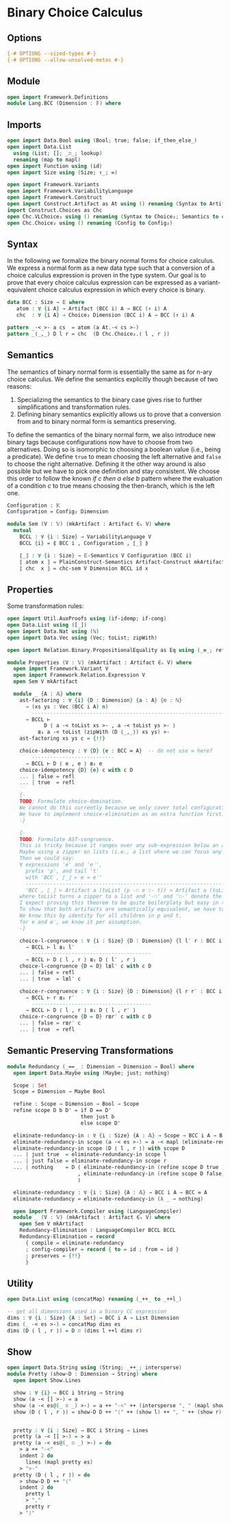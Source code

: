 # Binary Choice Calculus

## Options

```agda
{-# OPTIONS --sized-types #-}
{-# OPTIONS --allow-unsolved-metas #-}
```

## Module

```agda
open import Framework.Definitions
module Lang.BCC (Dimension : 𝔽) where
```

## Imports

```agda
open import Data.Bool using (Bool; true; false; if_then_else_)
open import Data.List
  using (List; []; _∷_; lookup)
  renaming (map to mapl)
open import Function using (id)
open import Size using (Size; ↑_; ∞)

open import Framework.Variants
open import Framework.VariabilityLanguage
open import Framework.Construct
open import Construct.Artifact as At using () renaming (Syntax to Artifact; Construct to Artifact-Construct)
import Construct.Choices as Chc
open Chc.VLChoice₂ using () renaming (Syntax to Choice₂; Semantics to chc-sem)
open Chc.Choice₂ using () renaming (Config to Config₂)
```

## Syntax

In the following we formalize the binary normal forms for choice calculus. We express a normal form as a new data type such that a conversion of a choice calculus expression is proven in the type system. Our goal is to prove that every choice calculus expression can be expressed as a variant-equivalent choice calculus expression in which every choice is binary.

```agda
data BCC : Size → 𝔼 where
   atom : ∀ {i A} → Artifact (BCC i) A → BCC (↑ i) A
   chc  : ∀ {i A} → Choice₂ Dimension (BCC i) A → BCC (↑ i) A

pattern _-<_>- a cs  = atom (a At.-< cs >-)
pattern _⟨_,_⟩ D l r = chc  (D Chc.Choice₂.⟨ l , r ⟩)
```

## Semantics

The semantics of binary normal form is essentially the same as for n-ary choice calculus.
We define the semantics explicitly though because of two reasons:

1. Specializing the semantics to the binary case gives rise to further simplifications and transformation rules.
2. Defining binary semantics explicitly allows us to prove that a conversion from and to binary normal form is semantics preserving.

To define the semantics of the binary normal form, we also introduce new binary tags because configurations now have to choose from two alternatives.
Doing so is isomorphic to choosing a boolean value (i.e., being a predicate).
We define `true` to mean choosing the left alternative and `false` to choose the right alternative.
Defining it the other way around is also possible but we have to pick one definition and stay consistent.
We choose this order to follow the known _if c then a else b_ pattern where the evaluation of a condition _c_ to true means choosing the then-branch, which is the left one.
```agda
Configuration : 𝕂
Configuration = Config₂ Dimension

module Sem (V : 𝕍) (mkArtifact : Artifact ∈ₛ V) where
  mutual
    BCCL : ∀ {i : Size} → VariabilityLanguage V
    BCCL {i} = ⟪ BCC i , Configuration , ⟦_⟧ ⟫

    ⟦_⟧ : ∀ {i : Size} → 𝔼-Semantics V Configuration (BCC i)
    ⟦ atom x ⟧ = PlainConstruct-Semantics Artifact-Construct mkArtifact BCCL x
    ⟦ chc  x ⟧ = chc-sem V Dimension BCCL id x
```

## Properties

Some transformation rules:
```agda
open import Util.AuxProofs using (if-idemp; if-cong)
open Data.List using ([_])
open import Data.Nat using (ℕ)
open import Data.Vec using (Vec; toList; zipWith)

open import Relation.Binary.PropositionalEquality as Eq using (_≡_; refl)

module Properties (V : 𝕍) (mkArtifact : Artifact ∈ₛ V) where
  open import Framework.Variant V
  open import Framework.Relation.Expression V
  open Sem V mkArtifact

  module _ {A : 𝔸} where
    ast-factoring : ∀ {i} {D : Dimension} {a : A} {n : ℕ}
      → (xs ys : Vec (BCC i A) n)
        -------------------------------------------------------------------------------------
      → BCCL ⊢
            D ⟨ a -< toList xs >- , a -< toList ys >- ⟩
          ≣₁ a -< toList (zipWith (D ⟨_,_⟩) xs ys) >-
    ast-factoring xs ys c = {!!}

    choice-idempotency : ∀ {D} {e : BCC ∞ A}  -- do not use ∞ here?
        ---------------------------
      → BCCL ⊢ D ⟨ e , e ⟩ ≣₁ e
    choice-idempotency {D} {e} c with c D
    ... | false = refl
    ... | true  = refl

    {-
    TODO: Formulate choice-domination.
    We cannot do this currently because we only cover total configurations so far.
    We have to implement choice-elimination as an extra function first.
    -}

    {-
    TODO: Formulate AST-congruence.
    This is tricky because it ranges over any sub-expression below an artifact (i.e., an arbitrary element in that list).
    Maybe using a zipper on lists (i.e., a list where we can focus any element except for just the head) is what we want here.
    Then we could say:
    ∀ expressions 'e' and 'e′',
      prefix 'p', and tail 't'
      with 'BCC , ⟦_⟧ ⊢ e ≈ e′'
      -----------------------------------------------------------------------------------
      'BCC , ⟦_⟧ ⊢ Artifact a (toList (p -∷ e ∷- t)) ≈ Artifact a (toList (p -∷ e′ ∷- t))'
    where toList turns a zipper to a list and '-∷' and '∷-' denote the focus location behind the prefix and before the tail in the zipper.
    I expect proving this theorem to be quite boilerplaty but easy in theory:
    To show that both artifacts are semantically equivalent, we have to show that all the child nodes remain semantically equal.
    We know this by identity for all children in p and t.
    for e and e′, we know it per assumption.
    -}

    choice-l-congruence : ∀ {i : Size} {D : Dimension} {l l′ r : BCC i A}
      → BCCL ⊢ l ≣₁ l′
        ---------------------------------------
      → BCCL ⊢ D ⟨ l , r ⟩ ≣₁ D ⟨ l′ , r ⟩
    choice-l-congruence {D = D} l≣l′ c with c D
    ... | false = refl
    ... | true  = l≣l′ c

    choice-r-congruence : ∀ {i : Size} {D : Dimension} {l r r′ : BCC i A}
      → BCCL ⊢ r ≣₁ r′
        ---------------------------------------
      → BCCL ⊢ D ⟨ l , r ⟩ ≣₁ D ⟨ l , r′ ⟩
    choice-r-congruence {D = D} r≣r′ c with c D
    ... | false = r≣r′ c
    ... | true  = refl
```

## Semantic Preserving Transformations

```agda
module Redundancy (_==_ : Dimension → Dimension → Bool) where
  open import Data.Maybe using (Maybe; just; nothing)

  Scope : Set
  Scope = Dimension → Maybe Bool

  refine : Scope → Dimension → Bool → Scope
  refine scope D b D' = if D == D'
                        then just b
                        else scope D'

  eliminate-redundancy-in : ∀ {i : Size} {A : 𝔸} → Scope → BCC i A → BCC ∞ A
  eliminate-redundancy-in scope (a -< es >-) = a -< mapl (eliminate-redundancy-in scope) es >-
  eliminate-redundancy-in scope (D ⟨ l , r ⟩) with scope D
  ... | just true  = eliminate-redundancy-in scope l
  ... | just false = eliminate-redundancy-in scope r
  ... | nothing    = D ⟨ eliminate-redundancy-in (refine scope D true ) l
                       , eliminate-redundancy-in (refine scope D false) r
                       ⟩

  eliminate-redundancy : ∀ {i : Size} {A : 𝔸} → BCC i A → BCC ∞ A
  eliminate-redundancy = eliminate-redundancy-in (λ _ → nothing)

  open import Framework.Compiler using (LanguageCompiler)
  module _ (V : 𝕍) (mkArtifact : Artifact ∈ₛ V) where
    open Sem V mkArtifact
    Redundancy-Elimination : LanguageCompiler BCCL BCCL
    Redundancy-Elimination = record
      { compile = eliminate-redundancy
      ; config-compiler = record { to = id ; from = id }
      ; preserves = {!!}
      }
```

## Utility

```agda
open Data.List using (concatMap) renaming (_++_ to _++l_)

-- get all dimensions used in a binary CC expression
dims : ∀ {i : Size} {A : Set} → BCC i A → List Dimension
dims (_ -< es >-) = concatMap dims es
dims (D ⟨ l , r ⟩) = D ∷ (dims l ++l dims r)
```

## Show

```agda
open import Data.String using (String; _++_; intersperse)
module Pretty (show-D : Dimension → String) where
  open import Show.Lines

  show : ∀ {i} → BCC i String → String
  show (a -< [] >-) = a
  show (a -< es@(_ ∷ _) >-) = a ++ "-<" ++ (intersperse ", " (mapl show es)) ++ ">-"
  show (D ⟨ l , r ⟩) = show-D D ++ "⟨" ++ (show l) ++ ", " ++ (show r) ++ "⟩"


  pretty : ∀ {i : Size} → BCC i String → Lines
  pretty (a -< [] >-) = > a
  pretty (a -< es@(_ ∷ _) >-) = do
    > a ++ "-<"
    indent 2 do
      lines (mapl pretty es)
    > ">-"
  pretty (D ⟨ l , r ⟩) = do
    > show-D D ++ "⟨"
    indent 2 do
      pretty l
      > ","
      pretty r
    > "⟩"
```

